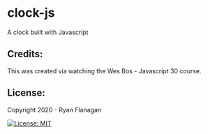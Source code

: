 # clock-js
A clock built with Javascript

## Credits:
This was created via watching the Wes Bos - Javascript 30 course.

## License:

Copyright 2020 - Ryan Flanagan 

[![License: MIT](https://img.shields.io/badge/License-MIT-yellow.svg)](https://opensource.org/licenses/MIT)


